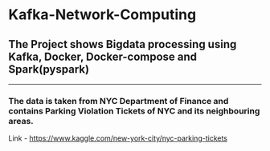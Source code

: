 # Kafka-Network-Computing
## The Project shows Bigdata processing using Kafka, Docker, Docker-compose and Spark(pyspark)
---
### The data is taken from NYC Department of Finance and contains Parking Violation Tickets of NYC and its neighbouring areas.
Link - https://www.kaggle.com/new-york-city/nyc-parking-tickets

